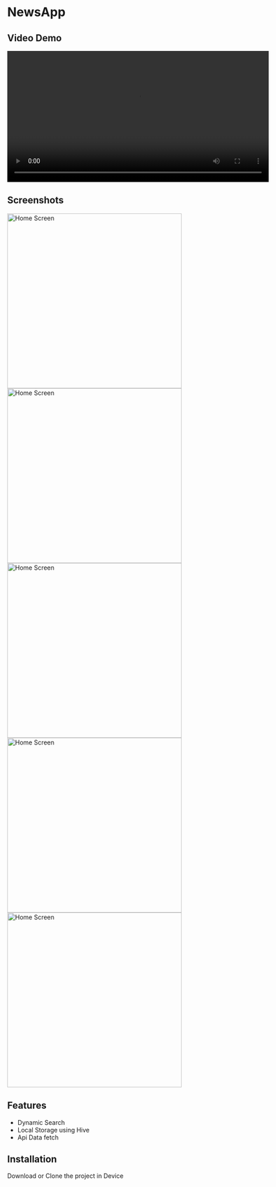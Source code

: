 # NewsApp

## Video Demo

<video width="600" controls>
  <source src="https://github.com/pratik07092002/NewsApp/blob/main/newsapp/screenshots/ScrenRecord.mp4" type="video/mp4">
  Your browser does not support the video tag.
</video>

## Screenshots

<img src="https://raw.githubusercontent.com/pratik07092002/NewsApp/main/newsapp/screenshots/Home1.png" alt="Home Screen" width="400"/>
<img src="https://raw.githubusercontent.com/pratik07092002/NewsApp/main/newsapp/screenshots/Home2.jpg" alt="Home Screen" width="400"/>
<img src="https://raw.githubusercontent.com/pratik07092002/NewsApp/main/newsapp/screenshots/Home3.jpg" alt="Home Screen" width="400"/>
<img src="https://raw.githubusercontent.com/pratik07092002/NewsApp/main/newsapp/screenshots/Home4.png" alt="Home Screen" width="400"/>
<img src="https://raw.githubusercontent.com/pratik07092002/NewsApp/main/newsapp/screenshots/Home6.png" alt="Home Screen" width="400"/>


## Features
- Dynamic Search
- Local Storage using Hive
- Api Data fetch 

## Installation
Download or Clone the project in Device 


